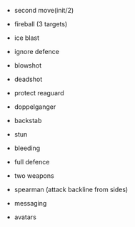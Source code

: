 - second move(init/2)
- fireball (3 targets)
- ice blast
- ignore defence
- blowshot
- deadshot
- protect reaguard
- doppelganger
- backstab
- stun
- bleeding

- full defence
- two weapons
- spearman (attack backline from sides)

- messaging
- avatars